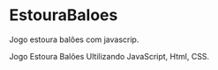 # EstouraBaloes
Jogo estoura balões com javascrip.

Jogo Estoura Balões
Ultilizando JavaScript, Html, CSS.


